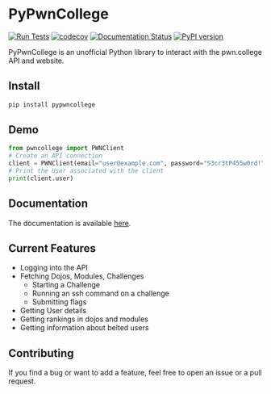 # PyPwnCollege

[![Run Tests](https://github.com/zeeshan12340/pypwncollege/actions/workflows/tests.yml/badge.svg?branch=main)](https://github.com/zeeshan12340/pypwncollege/actions/workflows/tests.yml)
[![codecov](https://codecov.io/gh/zeeshan12340/pypwncollege/branch/main/graph/badge.svg)](https://codecov.io/gh/zeeshan12340/pypwncollege)
[![Documentation Status](https://readthedocs.org/projects/pypwncollege/badge/?version=latest)](https://pypwncollege.readthedocs.io/en/latest/?badge=latest)
[![PyPI version](https://badge.fury.io/py/PyPwnCollege.svg)](https://badge.fury.io/py/PyPwnCollege)

PyPwnCollege is an unofficial Python library to interact with the pwn.college API and website.

## Install

```bash
pip install pypwncollege
```

## Demo

```py
from pwncollege import PWNClient
# Create an API connection
client = PWNClient(email="user@example.com", password="S3cr3tP455w0rd!")
# Print the User associated with the client
print(client.user)
```

## Documentation

The documentation is available [here](https://pypwncollege.readthedocs.io/en/latest/).

## Current Features

- Logging into the API
- Fetching Dojos, Modules, Challenges
  - Starting a Challenge
  - Running an ssh command on a challenge
  - Submitting flags
- Getting User details
- Getting rankings in dojos and modules
- Getting information about belted users

## Contributing

If you find a bug or want to add a feature, feel free to open an issue or a pull request.
